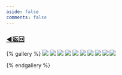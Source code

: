 ```yaml
---
aside: false
comments: false
---
```

### [◀️返回](/photo/)
{% gallery %}
![](https://qiaoyihe-1314215665.cos.ap-guangzhou.myqcloud.com/xc/gmzr/0.webp)
![](https://qiaoyihe-1314215665.cos.ap-guangzhou.myqcloud.com/xc/gmzr/1.webp)
![](https://qiaoyihe-1314215665.cos.ap-guangzhou.myqcloud.com/xc/gmzr/2.webp)
![](https://qiaoyihe-1314215665.cos.ap-guangzhou.myqcloud.com/xc/gmzr/3.webp)
![](https://qiaoyihe-1314215665.cos.ap-guangzhou.myqcloud.com/xc/gmzr/4.webp)
![](https://qiaoyihe-1314215665.cos.ap-guangzhou.myqcloud.com/xc/gmzr/5.webp)
![](https://qiaoyihe-1314215665.cos.ap-guangzhou.myqcloud.com/xc/gmzr/6.webp)
![](https://qiaoyihe-1314215665.cos.ap-guangzhou.myqcloud.com/xc/gmzr/7.webp)
![](https://qiaoyihe-1314215665.cos.ap-guangzhou.myqcloud.com/xc/gmzr/8.webp)
![](https://qiaoyihe-1314215665.cos.ap-guangzhou.myqcloud.com/xc/gmzr/9.webp)

{% endgallery %}

